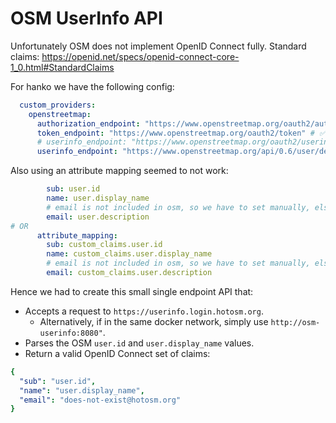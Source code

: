 # OSM UserInfo API

Unfortunately OSM does not implement OpenID Connect fully.
Standard claims: https://openid.net/specs/openid-connect-core-1_0.html#StandardClaims

For hanko we have the following config:

```yaml
  custom_providers:
    openstreetmap:
      authorization_endpoint: "https://www.openstreetmap.org/oauth2/authorize" # ✅ this works
      token_endpoint: "https://www.openstreetmap.org/oauth2/token" # ✅ this works
      # userinfo_endpoint: "https://www.openstreetmap.org/oauth2/userinfo" # ❌ this endpoint is forbidden
      userinfo_endpoint: "https://www.openstreetmap.org/api/0.6/user/details.json" ❌ # this endpoint does not have an email, so fails parsing in hanko
```

Also using an attribute mapping seemed to not work:

```yaml
        sub: user.id
        name: user.display_name
        # email is not included in osm, so we have to set manually, else failure
        email: user.description
# OR
      attribute_mapping:
        sub: custom_claims.user.id
        name: custom_claims.user.display_name
        # email is not included in osm, so we have to set manually, else failure
        email: custom_claims.user.description
```

Hence we had to create this small single endpoint API that:
- Accepts a request to `https://userinfo.login.hotosm.org`.
  - Alternatively, if in the same docker network, simply use `http://osm-userinfo:8080"`.
- Parses the OSM `user.id` and `user.display_name` values.
- Return a valid OpenID Connect set of claims:

```yaml
{
  "sub": "user.id",
  "name": "user.display_name",
  "email": "does-not-exist@hotosm.org"
}
```

